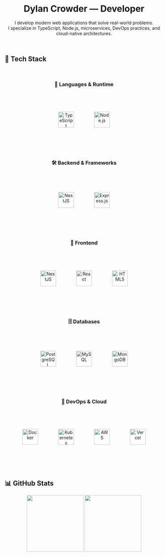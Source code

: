 <h1 align="center">Dylan Crowder — Developer</h1>

<p align="center">
I develop modern web applications that solve real-world problems.<br />
I specialize in TypeScript, Node.js, microservices, DevOps practices, and cloud-native architectures.
</p>

<br />

## 🚀 Tech Stack

<br>

<h3 align="center">🧠 Languages & Runtime</h3>
<br>
<p align="center">
  <img src="https://profilinator.rishav.dev/skills-assets/typescript-original.svg" alt="TypeScript" height="50" style="margin:30px"/>
  <img src="https://profilinator.rishav.dev/skills-assets/nodejs-original-wordmark.svg" alt="Node.js" height="50" style="margin:30px"/>
</p>

<br><br>

<h3 align="center">🛠 Backend & Frameworks</h3>
<br>
<p align="center">
  <img src="https://nestjs.com/img/logo-small.svg" alt="NestJS" height="50" style="margin:30px"/>
  <img src="https://profilinator.rishav.dev/skills-assets/express-original-wordmark.svg" alt="Express.js" height="50" style="margin:30px"/>
</p>

<br><br>

<h3 align="center">🎨 Frontend</h3>
<br>
<p align="center">
  <img src="https://profilinator.rishav.dev/skills-assets/nextjs.png" alt="NextJS" height="50" style="margin:30px"/>
  <img src="https://profilinator.rishav.dev/skills-assets/react-original-wordmark.svg" alt="React" height="50" style="margin:30px"/>
  <img src="https://profilinator.rishav.dev/skills-assets/html5-original-wordmark.svg" alt="HTML5" height="50" style="margin:30px"/>
</p>

<br><br>

<h3 align="center">🗄 Databases</h3>
<br>
<p align="center">
  <img src="https://profilinator.rishav.dev/skills-assets/postgresql-original-wordmark.svg" alt="PostgreSQL" height="50" style="margin:30px"/>
  <img src="https://profilinator.rishav.dev/skills-assets/mysql-original-wordmark.svg" alt="MySQL" height="50" style="margin:30px"/>
  <img src="https://profilinator.rishav.dev/skills-assets/mongodb-original-wordmark.svg" alt="MongoDB" height="50" style="margin:30px"/>
</p>

<br><br>

<h3 align="center">🚢 DevOps & Cloud</h3>
<br>
<p align="center">
  <img src="https://profilinator.rishav.dev/skills-assets/docker-original-wordmark.svg" alt="Docker" height="50" style="margin:30px"/>
  <img src="https://profilinator.rishav.dev/skills-assets/kubernetes-icon.svg" alt="Kubernetes" height="50" style="margin:30px"/>
  <img src="https://profilinator.rishav.dev/skills-assets/amazonwebservices-original.svg" alt="AWS" height="50" style="margin:30px"/>
  <img src="https://cdn.worldvectorlogo.com/logos/vercel.svg" alt="Vercel" height="50" style="margin:30px"/>
</p>

<br><br>

## 📊 GitHub Stats

<p align="center">
  <img src="https://github-readme-stats.vercel.app/api?username=dylancrowder&show_icons=true&theme=tokyonight" height="180"/>
  <img src="https://github-readme-stats.vercel.app/api/top-langs/?username=dylancrowder&layout=compact&theme=tokyonight" height="180"/>
</p>

